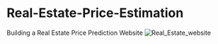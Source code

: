 # Real-Estate-Price-Estimation
Building  a Real Estate Price Prediction Website
![Real_Estate_website](https://user-images.githubusercontent.com/84119791/177274025-86f42920-639f-4497-aca9-29712b79d3b8.PNG)
